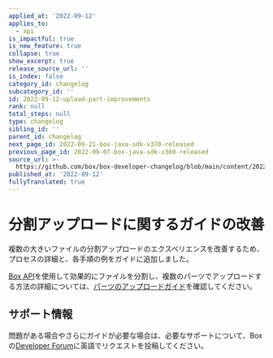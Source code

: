 ```yaml
---
applied_at: '2022-09-12'
applies_to:
  - api
is_impactful: true
is_new_feature: true
collapse: true
show_excerpt: true
release_source_url: ''
is_index: false
category_id: changelog
subcategory_id: ''
id: 2022-09-12-upload-part-improvements
rank: null
total_steps: null
type: changelog
sibling_id: ''
parent_id: changelog
next_page_id: 2022-09-21-box-java-sdk-v370-released
previous_page_id: 2022-09-07-box-java-sdk-v360-released
source_url: >-
  https://github.com/box/box-developer-changelog/blob/main/content/2022/09-12-upload-part-improvements.md
published_at: '2022-09-12'
fullyTranslated: true
---
```

# 分割アップロードに関するガイドの改善

複数の大きいファイルの分割アップロードのエクスペリエンスを改善するため、プロセスの詳細と、各手順の例をガイドに追加しました。

<!-- more -->

[Box API][3]を使用して効果的にファイルを分割し、複数のパーツでアップロードする方法の詳細については、[パーツのアップロードガイド][2]を確認してください。

## サポート情報

問題がある場合やさらにガイドが必要な場合は、必要なサポートについて、Boxの[Developer Forum][1]に英語でリクエストを投稿してください。

[1]: https://support.box.com/hc/en-us/community/topics/360001932973-Platform-and-Developer-Forum

[2]: g://uploads/chunked/upload-part

[3]: e://put-files-upload-sessions-id
